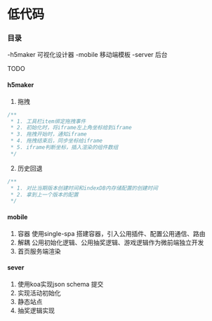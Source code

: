 # 低代码

### 目录
-h5maker 可视化设计器
-mobile 移动端模板
-server 后台

TODO

#### h5maker
1. 拖拽
```js
/**
 * 1. 工具栏item绑定拖拽事件
 * 2. 初始化时，将iframe左上角坐标给到iframe
 * 3. 拖拽开始时，通知iframe
 * 4. 拖拽结束后，同步坐标给iframe
 * 5. iframe判断坐标，插入渲染的组件数组
 */
```
2. 历史回退
```js
/**
 * 1. 对比当期版本创建时间和indexDB内存储配置的创建时间
 * 2. 拿到上一个版本的配置
 */
```

#### mobile
1. 容器
使用single-spa 搭建容器，引入公用插件、配置公用通信、路由
2. 解耦
公用初始化逻辑、公用抽奖逻辑、游戏逻辑作为微前端独立开发
3. 首页服务端渲染

#### sever
1. 使用koa实现json schema 提交
2. 实现活动初始化
3. 静态站点
4. 抽奖逻辑实现



